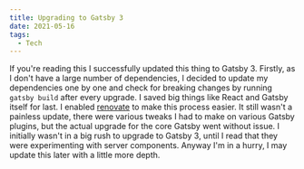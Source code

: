```yaml
---
title: Upgrading to Gatsby 3
date: 2021-05-16
tags:
  - Tech
---
```


If you're reading this I successfully updated this thing to Gatsby 3. Firstly, as I don't have a large number of dependencies, I decided to update my dependencies one by one and check for breaking changes by running `gatsby build` after every upgrade. I saved big things like React and Gatsby itself for last. I enabled [renovate](https://www.whitesourcesoftware.com/free-developer-tools/renovate) to make this process easier. It still wasn't a painless update, there were various tweaks I had to make on various Gatsby plugins, but the actual upgrade for the core Gatsby went without issue. I initially wasn't in a big rush to upgrade to Gatsby 3, until I read that they were experimenting with server components. Anyway I'm in a hurry, I may update this later with a little more depth.